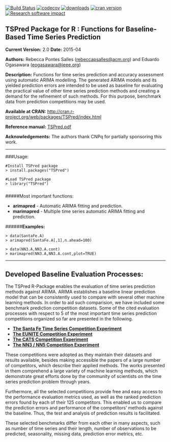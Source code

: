 [![Build Status](https://travis-ci.org/RebeccaSalles/TSPred.svg?branch=master)](https://travis-ci.org/RebeccaSalles/TSPred)
[![codecov](https://codecov.io/gh/RebeccaSalles/TSPred/branch/master/graph/badge.svg)](https://codecov.io/gh/RebeccaSalles/TSPred)
[![downloads](http://cranlogs.r-pkg.org/badges/TSPred)](http://cranlogs.r-pkg.org/badges/TSPred)
[![cran version](http://www.r-pkg.org/badges/version/TSPred)](http://cran.r-project.org/package=TSPred)
[![Research software impact](http://depsy.org/api/package/cran/TSPred/badge.svg)](http://depsy.org/package/r/TSPred)

## TSPred Package for R : Functions for Baseline-Based Time Series Prediction

__Current Version:__ 2.0
__Date:__ 2015-04

__Authors:__ Rebecca Pontes Salles (<rebeccapsalles@acm.org>) and Eduardo Ogasawara (<eogasawara@ieee.org>)
 
__Description:__ Functions for time series prediction and accuracy assessment using automatic ARIMA modelling. The generated ARIMA models and its yielded prediction errors are intended to be used as baseline for evaluating the practical value of other time series prediction methods and creating a demand for the refinement of such methods. For this purpose, benchmark data from prediction competitions may be used.

__Available at CRAN:__ <http://cran.r-project.org/web/packages/TSPred/index.html>

__Reference manual:__ [TSPred.pdf](http://cran.r-project.org/web/packages/TSPred/TSPred.pdf)

__Acknowledgements:__ The authors thank CNPq for partially sponsoring this work.

---
###Usage:
~~~~~~
#Install TSPred package
> install.packages("TSPred")

#Load TSPred package
> library("TSPred")
~~~~~~
#####
#####Most important functions:

* __arimapred__ - Automatic ARIMA fitting and prediction.
* __marimapred__ - Multiple time series automatic ARIMA fitting and prediction.

######__Examples:__
~~~~~~
> data(SantaFe.A)
> arimapred(SantaFe.A[,1],n.ahead=100)

> data(NN3.A,NN3.A.cont)
> marimapred(NN3.A,NN3.A.cont,plot=TRUE)
~~~~~~

---
Developed Baseline Evaluation Processes:
--
The TSPred R-Package enables the evaluation of time series prediction methods against ARIMA. ARIMA establishes a baseline linear prediction model that can be consistently used to compare with several other machine learning methods. In order to aid such comparision, we have included some benchmark prediction competition datasets. Some of the cited evaluation processes with respect to 5 of the most important time series prediction competitions organized so far are presented in the following.

* __[The Santa Fe Time Series Competition Experiment](https://sourceforge.net/p/gpca/wiki/Santa%20Fe%20Competition/)__
* __[The EUNITE Competition Experiment](https://sourceforge.net/p/gpca/wiki/EUNITE%20Competition/)__
* __[The CATS Competition Experiment](https://sourceforge.net/p/gpca/wiki/CATS%20Competition/)__
* __[The NN3 / NN5 Competition Experiment](https://sourceforge.net/p/gpca/wiki/NN3-NN5%20Competition/)__

These competitions were adopted as they maintain their datasets and results available, besides making accessible the papers of a large number of competitors, which describe their applied methods. The works presented in them comprehend a large variety of machine learning methods, which demonstrate great efforts done by the community of scientists on the time series prediction problem through years.

Furthermore, all the selected competitions provide free and easy access to the performance evaluation metrics used, as well as the ranked prediction errors found by each of their 125 competitors. This enabled us to compare the prediction errors and performance of the competitors’ methods against the baseline. Thus, the test and analysis of prediction results is facilitated.

These selected benchmarks differ from each other in many aspects, such as number of time series and their length, number of observations to be predicted, seasonality, missing data, prediction error metrics, etc.
